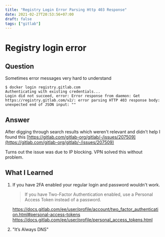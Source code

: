 ```yaml
---
title: "Registry Login Error Parsing Http 403 Response"
date: 2021-02-27T20:53:56+07:00
draft: false
tags: ["gitlab"]
---
```


# Registry login error

## Question

Sometimes error messages very hard to understand

```console
$ docker login registry.gitlab.com
Authenticating with existing credentials...
Login did not succeed, error: Error response from daemon: Get https://registry.gitlab.com/v2/: error parsing HTTP 403 response body: unexpected end of JSON input: ""
```

## Answer

After digging through search results which weren't relevant and didn't help I found this
[https://gitlab.com/gitlab-org/gitlab/-/issues/207509](https://gitlab.com/gitlab-org/gitlab/-/issues/207509)

Turns out the issue was due to IP blocking. VPN solved this without problem.

## What I Learned

1. If you have 2FA enabled your regular login and password wouldn't work.

    > If you have Two-Factor Authentication enabled, use a Personal Access Token instead of a password.

    https://docs.gitlab.com/ee/user/profile/account/two_factor_authentication.html#personal-access-tokens
    https://docs.gitlab.com/ee/user/profile/personal_access_tokens.html

2. "It’s Always DNS"
